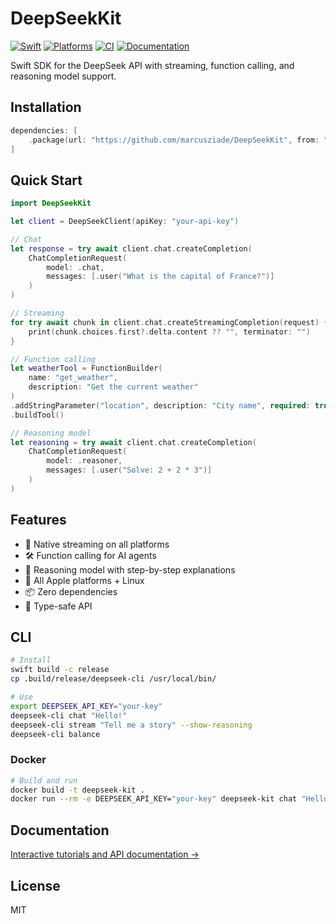 # DeepSeekKit

[![Swift](https://img.shields.io/badge/Swift-5.9-orange.svg)](https://swift.org)
[![Platforms](https://img.shields.io/badge/Platforms-Apple%20%7C%20Linux-blue.svg)](https://swift.org)
[![CI](https://github.com/marcusziade/DeepSeekKit/actions/workflows/ci.yml/badge.svg)](https://github.com/marcusziade/DeepSeekKit/actions/workflows/ci.yml)
[![Documentation](https://img.shields.io/badge/Documentation-DocC-orange)](https://marcusziade.github.io/DeepSeekKit/)

Swift SDK for the DeepSeek API with streaming, function calling, and reasoning model support.

## Installation

```swift
dependencies: [
    .package(url: "https://github.com/marcusziade/DeepSeekKit", from: "1.0.0")
]
```

## Quick Start

```swift
import DeepSeekKit

let client = DeepSeekClient(apiKey: "your-api-key")

// Chat
let response = try await client.chat.createCompletion(
    ChatCompletionRequest(
        model: .chat,
        messages: [.user("What is the capital of France?")]
    )
)

// Streaming
for try await chunk in client.chat.createStreamingCompletion(request) {
    print(chunk.choices.first?.delta.content ?? "", terminator: "")
}

// Function calling
let weatherTool = FunctionBuilder(
    name: "get_weather",
    description: "Get the current weather"
)
.addStringParameter("location", description: "City name", required: true)
.buildTool()

// Reasoning model
let reasoning = try await client.chat.createCompletion(
    ChatCompletionRequest(
        model: .reasoner,
        messages: [.user("Solve: 2 + 2 * 3")]
    )
)
```

## Features

- 🚀 Native streaming on all platforms
- 🛠 Function calling for AI agents
- 🧠 Reasoning model with step-by-step explanations
- 📱 All Apple platforms + Linux
- 📦 Zero dependencies
- 🔧 Type-safe API

## CLI

```bash
# Install
swift build -c release
cp .build/release/deepseek-cli /usr/local/bin/

# Use
export DEEPSEEK_API_KEY="your-key"
deepseek-cli chat "Hello!"
deepseek-cli stream "Tell me a story" --show-reasoning
deepseek-cli balance
```

### Docker

```bash
# Build and run
docker build -t deepseek-kit .
docker run --rm -e DEEPSEEK_API_KEY="your-key" deepseek-kit chat "Hello from Docker!"
```

## Documentation

[Interactive tutorials and API documentation →](https://marcusziade.github.io/DeepSeekKit/)

## License

MIT